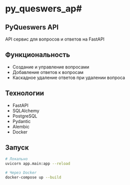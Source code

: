# py_queswers_ap#

## PyQueswers API

API сервис для вопросов и ответов на FastAPI

## Функциональность

- Создание и управление вопросами
- Добавление ответов к вопросам
- Каскадное удаление ответов при удалении вопроса

## Технологии

- FastAPI
- SQLAlchemy
- PostgreSQL
- Pydantic
- Alembic
- Docker

## Запуск

```bash
# Локально
uvicorn app.main:app --reload

# Через Docker
docker-compose up --build